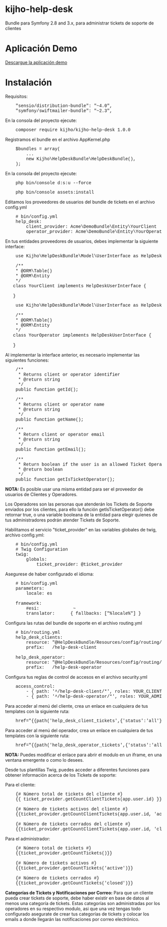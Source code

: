 <html>
 <body>

# kijho-help-desk
Bundle para Symfony 2.8 and 3.x, para administrar tickets de soporte de clientes


<h1> Aplicación Demo</h1>

<a href="https://github.com/cesar-giraldo/kijho-help-desk/tree/help-desk-demo">Descargue la aplicación demo</a>

<h1>Instalación</h1>

Requisitos:

<pre style="font-family: Courier New;">
    "sensio/distribution-bundle": "~4.0",
    "symfony/swiftmailer-bundle": "~2.3",
</pre>


En la consola del proyecto ejecute:

<pre style="font-family: Courier New;">
    composer require kijho/kijho-help-desk 1.0.0
</pre>

Registramos el bundle en el archivo AppKernel.php
<pre style="font-family: Courier New;">
    $bundles = array(
        ...
        new Kijho\HelpDeskBundle\HelpDeskBundle(),
    );
</pre>

En la consola del proyecto ejecute:

<pre style="font-family: Courier New;">
    php bin/console d:s:u --force
</pre>

<pre style="font-family: Courier New;">
    php bin/console assets:install
</pre>

Editamos los proveedores de usuarios del bundle de tickets en el archivo config.yml

<pre style="font-family: Courier New;">
    # bin/config.yml
    help_desk:
        client_provider: Acme\DemoBundle\Entity\YourClient
        operator_provider: Acme\DemoBundle\Entity\YourOperator
</pre>


En tus entidades proveedores de usuarios, debes implementar la siguiente interface:

<pre style="font-family: Courier New;">
    use Kijho\HelpDeskBundle\Model\UserInterface as HelpDeskUserInterface;
    
    /**
    * @ORM\Table()
    * @ORM\Entity
    */
   class YourClient implements HelpDeskUserInterface {
    
   }
</pre>

<pre style="font-family: Courier New;">
    use Kijho\HelpDeskBundle\Model\UserInterface as HelpDeskUserInterface;
    
    /**
    * @ORM\Table()
    * @ORM\Entity
    */
   class YourOperator implements HelpDeskUserInterface {
   
   }
</pre>

Al implementar la interface anterior, es necesario implementar las siguientes funciones:

<pre style="font-family: Courier New;">
    /**
     * Returns client or operator identifier
     * @return string
     */
    public function getId();

    /**
     * Returns client or operator name
     * @return string
     */
    public function getName();

    /**
     * Return client or operator email
     * @return string
     */
    public function getEmail();
    
    /**
     * Return boolean if the user is an allowed Ticket Operator
     * @return boolean
     */
    public function getIsTicketOperator();
</pre>


<strong>NOTA:</strong>
Es posible usar una misma entidad para ser el proveedor de usuarios de Clientes y Operadores.

Los Operadores son las personas que atenderán los Tickets de Soporte enviados por los clientes, 
para ello la función getIsTicketOperator() debe retornar true, o una variable booleana de la entidad para elegir
quienes de tus administradores podrán atender Tickets de Soporte.


Habilitamos el servicio "ticket_provider" en las variables globales de twig, archivo config.yml:

<pre style="font-family: Courier New;">
    # bin/config.yml
    # Twig Configuration
    twig:
        globals:
            ticket_provider: @ticket_provider
</pre>

Asegurese de haber configurado el idioma:

<pre style="font-family: Courier New;">
    # bin/config.yml
    parameters:
        locale: es

    framework:
        #esi:             ~
        translator:      { fallbacks: ["%locale%"] }
</pre>

Configura las rutas del bundle de soporte en el archivo routing.yml

<pre style="font-family: Courier New;">
    # bin/routing.yml
    help_desk_clients:
        resource: "@HelpDeskBundle/Resources/config/routing/client.yml"
        prefix:   /help-desk-client
    
    help_desk_operator:
        resource: "@HelpDeskBundle/Resources/config/routing/operator.yml"
        prefix:   /help-desk-operator
</pre>

Configura tus reglas de control de accesos en el archivo security.yml

<pre style="font-family: Courier New;">
    access_control:
        - { path: '^/help-desk-client/*', roles: YOUR_CLIENT_ROLE }
        - { path: '^/help-desk-operator/*', roles: YOUR_ADMIN_ROLE }
</pre>


Para acceder al menú del cliente, crea un enlace en cualquiera de tus templates con la siguiente ruta:

<pre style="font-family: Courier New;">
    href="{{path('help_desk_client_tickets',{'status':'all'})}}"
</pre>


Para acceder al menú del operador, crea un enlace en cualquiera de tus templates con la siguiente ruta:

<pre style="font-family: Courier New;">
    href="{{path('help_desk_operator_tickets',{'status':'all'})}}"
</pre>

<strong>NOTA:</strong>
Puedes modificar el enlace para abrir el modulo en un iframe, en una ventana emergente o como lo desees.


Desde tus plantillas Twig, puedes acceder a diferentes funciones para obtener información acerca de los Tickets de soporte:

Para el cliente:
<pre style="font-family: Courier New;">
    {# Número total de tickets del cliente #}
    {{ ticket_provider.getCountClientTickets(app.user.id) }}

    {# Número de tickets activos del cliente #}
    {{ticket_provider.getCountClientTickets(app.user.id, 'active')}}

    {# Número de tickets cerrados del cliente #}
    {{ticket_provider.getCountClientTickets(app.user.id, 'closed')}}
</pre>

Para el administrador:
<pre style="font-family: Courier New;">
    {# Número total de tickets #}
    {{ticket_provider.getCountTickets()}}

    {# Número de tickets activos #}
    {{ticket_provider.getCountTickets('active')}}

    {# Número de tickets cerrados #}
    {{ticket_provider.getCountTickets('closed')}}
</pre>


<strong>Categorías de Tickets y Notificaciones por Correo:</strong>
Para que un cliente pueda crear tickets de soporte, debe haber existir en base de datos al menos una categoría de tickets.
Estas categorías son administradas por los operadores en su respectivo modulo, asi que una vez tengas 
todo configurado asegurate de crear tus categorías de tickets y colocar los emails a donde llegarán las
notificaciones por correo electrónico.

</body>
</html>